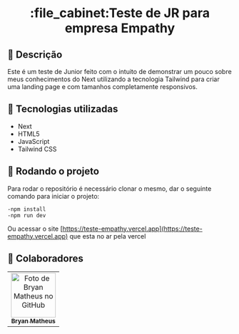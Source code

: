 <h1 align="center">:file_cabinet:Teste de JR para empresa Empathy</h1>

## :memo: Descrição
Este é um teste de Junior feito com o intuito de demonstrar um pouco sobre meus conhecimentos do Next utilizando a tecnologia Tailwind para criar uma landing page e com tamanhos completamente responsivos.


## :wrench: Tecnologias utilizadas
* Next
* HTML5
* JavaScript
* Tailwind CSS

## :rocket: Rodando o projeto
Para rodar o repositório é necessário clonar o mesmo, dar o seguinte comando para iniciar o projeto:
```
-npm install
-npm run dev
```
Ou acessar o site [https://teste-empathy.vercel.app](https://teste-empathy.vercel.app) que esta no ar pela vercel

## :handshake: Colaboradores
<table>
  <tr>
    <td align="center">
      <a href="https://github.com/BbryanMatheusS">
        <img src="https://avatars.githubusercontent.com/u/97106136?v=4" width="100px;" alt="Foto de Bryan Matheus no GitHub"/><br>
        <sub>
          <b>Bryan Matheus</b>
        </sub>
      </a>
    </td>
  </tr>
</table>


